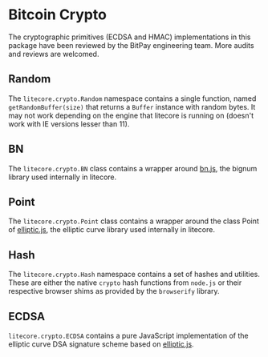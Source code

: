 # Bitcoin Crypto
The cryptographic primitives (ECDSA and HMAC) implementations in this package have been reviewed by the BitPay engineering team. More audits and reviews are welcomed.

## Random
The `litecore.crypto.Random` namespace contains a single function, named `getRandomBuffer(size)` that returns a `Buffer` instance with random bytes. It may not work depending on the engine that litecore is running on (doesn't work with IE versions lesser than 11).

## BN
The `litecore.crypto.BN` class contains a wrapper around [bn.js](https://github.com/indutny/bn.js), the bignum library used internally in litecore.

## Point
The `litecore.crypto.Point` class contains a wrapper around the class Point of [elliptic.js](https://github.com/indutny/elliptic), the elliptic curve library used internally in litecore.

## Hash
The `litecore.crypto.Hash` namespace contains a set of hashes and utilities. These are either the native `crypto` hash functions from `node.js` or their respective browser shims as provided by the `browserify` library.

## ECDSA
`litecore.crypto.ECDSA` contains a pure JavaScript implementation of the elliptic curve DSA signature scheme based on [elliptic.js](https://github.com/indutny/elliptic).

